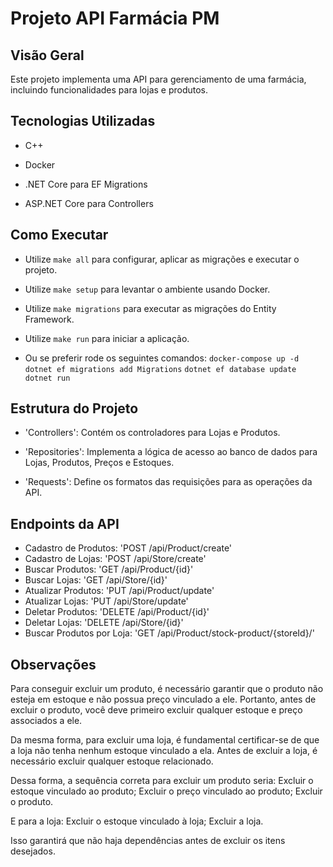 # Projeto API Farmácia PM  

  

## Visão Geral  

Este projeto implementa uma API para gerenciamento de uma farmácia, incluindo funcionalidades para lojas e produtos.  

  

## Tecnologias Utilizadas  

- C++  

- Docker  

- .NET Core para EF Migrations  

- ASP.NET Core para Controllers  

  

## Como Executar  

- Utilize ```make all``` para configurar, aplicar as migrações e executar o projeto.  

- Utilize ```make setup``` para levantar o ambiente usando Docker.  

- Utilize ```make migrations``` para executar as migrações do Entity Framework.  

- Utilize ```make run``` para iniciar a aplicação.  

- Ou se preferir rode os seguintes comandos: 
    ```docker-compose up -d```
    ```dotnet ef migrations add Migrations```
    ```dotnet ef database update```
    ```dotnet run```



## Estrutura do Projeto  

- 'Controllers': Contém os controladores para Lojas e Produtos.  

- 'Repositories': Implementa a lógica de acesso ao banco de dados para Lojas, Produtos, Preços e Estoques.  

- 'Requests': Define os formatos das requisições para as operações da API.  

  

## Endpoints da API 
- Cadastro de Produtos: 'POST /api/Product/create' 
- Cadastro de Lojas: 'POST /api/Store/create' 
- Buscar Produtos: 'GET /api/Product/{id}' 
- Buscar Lojas: 'GET /api/Store/{id}' 
- Atualizar Produtos: 'PUT /api/Product/update' 
- Atualizar Lojas: 'PUT /api/Store/update' 
- Deletar Produtos: 'DELETE /api/Product/{id}' 
- Deletar Lojas: 'DELETE /api/Store/{id}' 
- Buscar Produtos por Loja: 'GET /api/Product/stock-product/{storeId}/' 

 
 
## Observações 

Para conseguir excluir um produto, é necessário garantir que o produto não esteja em estoque e não possua preço vinculado a ele. Portanto, antes de excluir o produto, você deve primeiro excluir qualquer estoque e preço associados a ele. 

Da mesma forma, para excluir uma loja, é fundamental certificar-se de que a loja não tenha nenhum estoque vinculado a ela. Antes de excluir a loja, é necessário excluir qualquer estoque relacionado. 

Dessa forma, a sequência correta para excluir um produto seria: Excluir o estoque vinculado ao produto; Excluir o preço vinculado ao produto; Excluir o produto. 

E para a loja: Excluir o estoque vinculado à loja; Excluir a loja. 

Isso garantirá que não haja dependências antes de excluir os itens desejados. 

 

 
